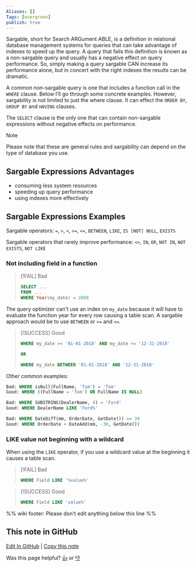 ```yaml
---
Aliases: []
Tags: [evergreen]
publish: true
---
```


Sargable, short for Search ARGument ABLE, is a definition in relational database management systems for queries that can take advantage of indexes to speed up the query. A query that fails this definition is known as a non-sargable query and usually has a negative effect on query performance. So, simply making a query sargable CAN increase its performance alone, but in concert with the right indexes the results can be dramatic.

A common non-sargable query is one that includes a function call in the `WHERE` clause. Below I’ll go through some concrete examples. However, sargability is not limited to just the where clause. It can effect the `ORDER BY`, `GROUP BY` and `HAVING` clauses.

The `SELECT` clause is the only one that can contain non-sargable expressions without negative effects on performance.

> [!NOTE]
> Please note that these are general rules and sargability can depend on the type of database you use.

## Sargable Expressions Advantages
-   consuming less system resources
-   speeding up query performance
-   using indexes more effectively

## Sargable Expressions Examples

Sargable operators: `=`, `>`, `<`, `>=`, `<=`, `BETWEEN`, `LIKE`, `IS [NOT] NULL`, `EXISTS`

Sargable operators that rarely improve performance: `<>`, `IN`, `OR`, `NOT IN`, `NOT EXISTS`, `NOT LIKE`

### Not including field in a function

> [!FAIL] Bad
> ```SQL
> SELECT ... 
> FROM ...
> WHERE Year(my_date) = 2008
> ```

The query optimizer can't use an index on `my_date` because it will have to evaluate the function year for every row causing a table scan. A sargable approach would be to use `BETWEEN` or `>=` and `<=`.

> [!SUCCESS] Good
> ```SQL
> WHERE my_date >= '01-01-2018' AND my_date <= '12-31-2018'
> 
> OR
> 
> WHERE my_date BETWEEN '01-01-2018' AND '12-31-2018'
> ```

Other common examples:

```SQL
Bad: WHERE isNull(FullName, 'Tom') = 'Tom'
Good: WHERE ((FullName = 'Tom') OR FullName IS NULL)

Bad: WHERE SUBSTRING(DealerName, 4) = 'Ford'
Good: WHERE DealerName LIKE 'Ford%'

Bad: WHERE DateDiff(mm, OrderDate, GetDate()) >= 30
Good: WHERE OrderDate < DateAdd(mm, -30, GetDate())
```

### LIKE value not beginning with a wildcard

When using the `LIKE` operator, if you use a wildcard value at the beginning it causes a table scan.

> [!FAIL] Bad
> ```SQL
> WHERE Field LIKE '%value%'
> ```

> [!SUCCESS] Good
> ```SQL
> WHERE Field LIKE 'value%'
> ```

%% wiki footer: Please don't edit anything below this line %%

## This note in GitHub

<span class="git-footer">[Edit In GitHub](https://github.dev/data-engineering-community/data-engineering-wiki/blob/main/Concepts/Sargable%20Expressions.md "git-hub-edit-note") | [Copy this note](https://raw.githubusercontent.com/data-engineering-community/data-engineering-wiki/main/Concepts/Sargable%20Expressions.md "git-hub-copy-note")</span>

<span class="git-footer">Was this page helpful?
[👍](https://tally.so/r/mOaxjk?rating=Yes&url=https://dataengineering.wiki/Concepts/Sargable%20Expressions) or [👎](https://tally.so/r/mOaxjk?rating=No&url=https://dataengineering.wiki/Concepts/Sargable%20Expressions)</span>

